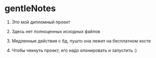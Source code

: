 # gentleNotes
1) Это мой дипломный проект
2) Здесь нет полноценных исходных файлов
3) Медленные действия с бд, пушто она лежит на бесплатном хосте

4) Чтобы чекнуть проект, его надо клонировать и запустить :)
